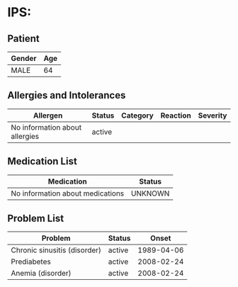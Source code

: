 # IPS:

## Patient

|Gender|Age|
|---|---|
|MALE|64|

## Allergies and Intolerances

|Allergen|Status|Category|Reaction|Severity|
|---|---|---|---|---|
|No information about allergies|active||||

## Medication List

|Medication|Status|
|---|---|
|No information about medications|UNKNOWN|

## Problem List

|Problem|Status|Onset|
|---|---|---|
|Chronic sinusitis (disorder)|active|1989-04-06|
|Prediabetes|active|2008-02-24|
|Anemia (disorder)|active|2008-02-24|
